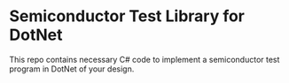 # Semiconductor Test Library for DotNet

This repo contains necessary C# code to implement a semiconductor test program in DotNet of your design.

